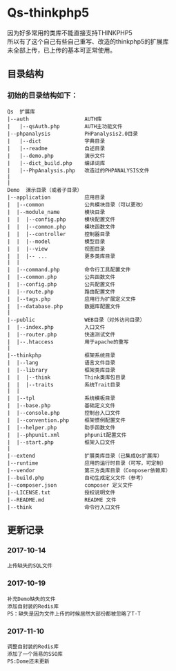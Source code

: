 **Qs-thinkphp5**
================
因为好多常用的类库不能直接支持THINKPHP5  
所以有了这个自己有些自己重写、改造的thinkphp5的扩展库  
未全部上传，已上传的基本可正常使用。

**目录结构**
----------
### 初始的目录结构如下：
```
Qs  扩展库
|--auth                  AUTH库
|   |--qsAuth.php        AUTH主功能文件
|--phpanalysis           PHPanalysis2.0目录
|   |--dict              字典目录
|   |--readme            自述目录
|   |--demo.php          演示文件
|   |--dict_build.php    编译词库
|   |--PhpAnalysis.php   改造过的PHPANALYSIS文件
|
|
Demo  演示目录（或者子目录）
|--application           应用目录
|  |--common             公共模块目录（可以更改）
|  |--module_name        模块目录
|  |  |--config.php      模块配置文件
|  |  |--common.php      模块函数文件
|  |  |--controller      控制器目录
|  |  |--model           模型目录
|  |  |--view            视图目录
|  |  |-- ...            更多类库目录
|  |
|  |--command.php        命令行工具配置文件
|  |--common.php         公共函数文件
|  |--config.php         公共配置文件
|  |--route.php          路由配置文件
|  |--tags.php           应用行为扩展定义文件
|  |--database.php       数据库配置文件
|
|--public                WEB目录（对外访问目录）
|  |--index.php          入口文件
|  |--router.php         快速测试文件
|  |--.htaccess          用于apache的重写
|
|--thinkphp              框架系统目录
|  |--lang               语言文件目录
|  |--library            框架类库目录
|  |  |--think           Think类库包目录
|  |  |--traits          系统Trait目录
|  |
|  |--tpl                系统模板目录
|  |--base.php           基础定义文件
|  |--console.php        控制台入口文件
|  |--convention.php     框架惯例配置文件
|  |--helper.php         助手函数文件
|  |--phpunit.xml        phpunit配置文件
|  |--start.php          框架入口文件
|
|--extend                扩展类库目录（已集成Qs扩展库）
|--runtime               应用的运行时目录（可写，可定制）
|--vendor                第三方类库目录（Composer依赖库）
|--build.php             自动生成定义文件（参考）
|--composer.json         composer 定义文件
|--LICENSE.txt           授权说明文件
|--README.md             README 文件
|--think                 命令行入口文件
```

**更新记录**
---------------
### 2017-10-14 
    上传缺失的SQL文件
### 2017-10-19
    补充Demo缺失的文件
    添加自封装的Redis库
    PS：缺失是因为文件上传的时候居然大部份都被忽略了T-T
### 2017-11-10
    调整自封装的Redis库
    添加了一个简易的SSO库
    PS:Dome还未更新